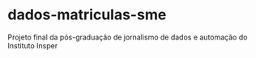 # dados-matriculas-sme
Projeto final da pós-graduação de jornalismo de dados e automação do Instituto Insper
